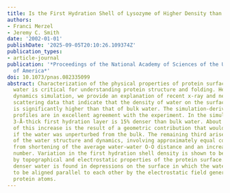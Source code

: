 ```yaml
---
title: Is the First Hydration Shell of Lysozyme of Higher Density than Bulk Water?
authors:
- Franci Merzel
- Jeremy C. Smith
date: '2002-01-01'
publishDate: '2025-09-05T20:10:26.109374Z'
publication_types:
- article-journal
publication: '*Proceedings of the National Academy of Sciences of the United States
  of America*'
doi: 10.1073/pnas.082335099
abstract: Characterization of the physical properties of protein surface hydration
  water is critical for understanding protein structure and folding. Here, using molecular
  dynamics simulation, we provide an explanation of recent x-ray and neutron solution
  scattering data that indicate that the density of water on the surface of lysozyme
  is significantly higher than that of bulk water. The simulation-derived scattering
  profiles are in excellent agreement with the experiment. In the simulation, the
  3-Å-thick first hydration layer is 15% denser than bulk water. About two-thirds
  of this increase is the result of a geometric contribution that would also be present
  if the water was unperturbed from the bulk. The remaining third arises from modification
  of the water structure and dynamics, involving approximately equal contributions
  from shortening of the average water-water O-O distance and an increase in the coordination
  number. Variation in the first hydration shell density is shown to be determined
  by topographical and electrostatic properties of the protein surface. On average,
  denser water is found in depressions on the surface in which the water dipoles tend
  to be aligned parallel to each other by the electrostatic field generated by the
  protein atoms.
---
```

